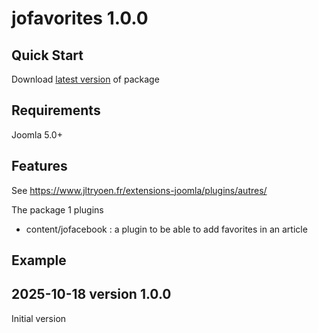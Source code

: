 # jofavorites 1.0.0

## Quick Start

Download <a href="https://github.com/JLTRY/jofavorites/releases/latest" target="_blank">latest version</a> of package

## Requirements

Joomla 5.0+ 

## Features
See https://www.jltryoen.fr/extensions-joomla/plugins/autres/

The package 1 plugins
- content/jofacebook : a plugin to be able to add favorites in an article


## Example



## 2025-10-18 version 1.0.0

Initial version
